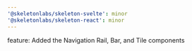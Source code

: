 ```yaml
---
'@skeletonlabs/skeleton-svelte': minor
'@skeletonlabs/skeleton-react': minor
---
```


feature: Added the Navigation Rail, Bar, and Tile components

